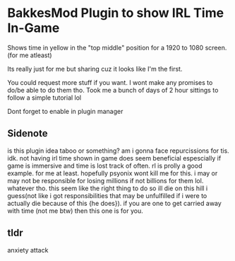 # BakkesMod Plugin to show IRL Time In-Game

Shows time in yellow in the "top middle" position for a 1920 to 1080 screen. 
(for me atleast)

Its really just for me but sharing cuz it looks like I'm the first.

You could request more stuff if you want. I wont make any promises to do/be able to do them tho. Took me a bunch of days of 2 hour sittings to follow a simple tutorial lol

Dont forget to enable in plugin manager

 ## Sidenote
is this plugin idea taboo or something? am i gonna face repurcissions for tis. idk. not having irl time shown in game does seem beneficial espescially if game is immersive and time is lost track of often. rl is prolly a good example. for me at least. hopefully psyonix wont kill me for this. i may or may not be responsible for losing millions if not billions for them lol. whatever tho. this seem like the right thing to do so ill die on this hill i guess(not like i got responsibilities that may be unfulfilled if i were to actually die because of this {he does}). if you are one to get carried away with time (not me btw) then this one is for you.

## tldr 
anxiety attack
